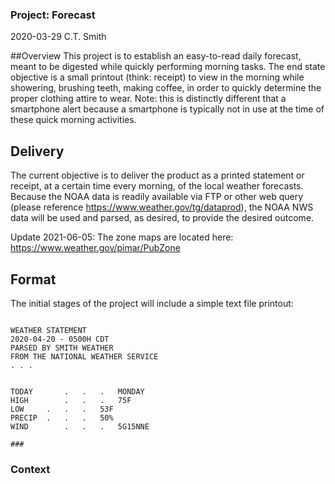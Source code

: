 ### Project: Forecast
2020-03-29
C.T. Smith

##Overview
This project is to establish an easy-to-read daily forecast, meant to be digested while quickly performing morning tasks. The end state objective is a small printout (think: receipt) to view in the morning while showering, brushing teeth, making coffee, in order to quickly determine the proper clothing attire to wear. Note: this is distinctly different that a smartphone alert because a smartphone is typically not in use at the time of these quick morning activities. 

## Delivery
The current objective is to deliver the product as a printed statement or receipt, at a certain time every morning, of the local weather forecasts. Because the NOAA data is readily available via FTP or other web query (please reference https://www.weather.gov/tg/dataprod), the NOAA NWS data will be used and parsed, as desired, to provide the desired outcome.

Update 2021-06-05: The zone maps are located here: https://www.weather.gov/pimar/PubZone	

## Format
The initial stages of the project will include a simple text file printout:

```

WEATHER STATEMENT
2020-04-20 - 0500H CDT
PARSED BY SMITH WEATHER
FROM THE NATIONAL WEATHER SERVICE
. . . 


TODAY		.	.	.	MONDAY
HIGH		.	.	.	75F
LOW		.	.	.	53F
PRECIP	.	.	.	50%
WIND		.	.	.	5G15NNE

###
```

### Context
